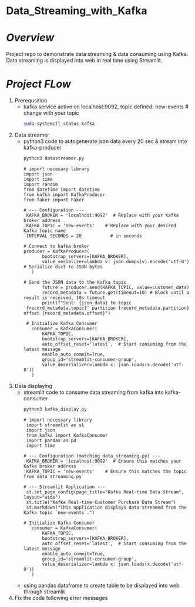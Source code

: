 # Data_Streaming_with_Kafka
# *Overview*
Project repo to demonstrate data streaming & data consuming using Kafka. Data streaming is displayed into web in real time using Streamlit.
# *Project FLow*
1. Prerequsition
   - kafka service active on localhost:9092, topic defined: new-events  # change with your topic
     ```bash
     sudo systemctl status kafka
3. Data streamer
   - python3 code to autogenerate json data every 20 sec & stream into kafka-producer
     ```bash
     python3 datastreamer.py
     ```
     ```python3
     # import necesary library
     import json
     import time
     import random
     from datetime import datetime
     from kafka import KafkaProducer
     from faker import Faker
     ```
     ```python3
     # --- Configuration ---
      KAFKA_BROKER = 'localhost:9092'  # Replace with your Kafka broker address
      KAFKA_TOPIC = 'new-events'    # Replace with your desired Kafka topic name
      INTERVAL_SECONDS = 20           # in seconds
     ```
     ```python3
     # Connect to kafka broker
     producer = KafkaProducer(
            bootstrap_servers=[KAFKA_BROKER],
            value_serializer=lambda v: json.dumps(v).encode('utf-8') # Serialize dict to JSON bytes
        )
     ```
     ```python3
     # Send the JSON data to the Kafka topic
            future = producer.send(KAFKA_TOPIC, value=customer_data)
            record_metadata = future.get(timeout=10) # Block until a result is received, 10s timeout
            print(f"Sent: {json_data} to topic '{record_metadata.topic}' partition {record_metadata.partition} offset {record_metadata.offset}")
     ```
     ```python3
      # Initialize Kafka Consumer
        consumer = KafkaConsumer(
            KAFKA_TOPIC,
            bootstrap_servers=[KAFKA_BROKER],
            auto_offset_reset='latest',  # Start consuming from the latest message
            enable_auto_commit=True,
            group_id='streamlit-consumer-group',
            value_deserializer=lambda x: json.loads(x.decode('utf-8'))
        )
     ```
5. Data displaying
   - streamlit code to consume data streaming from kafka into kafka-consumer
     ```bash
     python3 kafka_display.py
     ```
     ```python3
     # import necessary library
      import streamlit as st
      import json
      from kafka import KafkaConsumer
      import pandas as pd
      import time
     ```
     ```python3
     # --- Configuration (matching data_streaming.py) ---
      KAFKA_BROKER = 'localhost:9092'  # Ensure this matches your Kafka broker address
      KAFKA_TOPIC = 'new-events'    # Ensure this matches the topic from data_streaming.py

     # --- Streamlit Application ---
      st.set_page_config(page_title="Kafka Real-time Data Stream", layout="wide")
      st.title("Kafka Real-time Customer Purchase Data Stream")
      st.markdown("This application displays data streamed from the Kafka topic `new-events`.")
     ```
     ```python3
     # Initialize Kafka Consumer
        consumer = KafkaConsumer(
            KAFKA_TOPIC,
            bootstrap_servers=[KAFKA_BROKER],
            auto_offset_reset='latest',  # Start consuming from the latest message
            enable_auto_commit=True,
            group_id='streamlit-consumer-group',
            value_deserializer=lambda x: json.loads(x.decode('utf-8'))
        )
     ```
   - using pandas dataframe to create table to be displayed into web through streamlit
7. Fix the code following error messages
